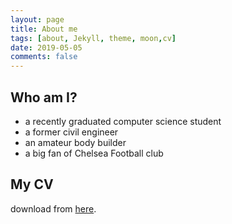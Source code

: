 ```yaml
---
layout: page
title: About me
tags: [about, Jekyll, theme, moon,cv]
date: 2019-05-05
comments: false
---
```

    
## Who am I?
* a recently graduated computer science student
* a former civil engineer
* an amateur body builder 
* a big fan of Chelsea Football club

## My CV
download from [here](http://GuoZhihong.github.io/cv/newCV2.pdf).
